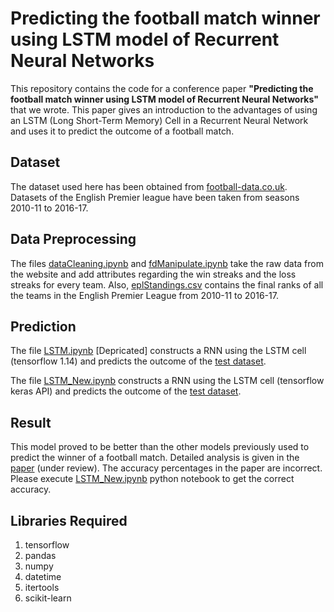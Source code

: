 # Predicting the football match winner using LSTM model of Recurrent Neural Networks

This repository contains the code for a conference paper **"Predicting the football match winner using LSTM model of Recurrent Neural Networks"** that we wrote. This paper gives an introduction to the advantages of using an LSTM (Long Short-Term Memory) Cell in a Recurrent Neural Network and uses it to predict the outcome of a football match.

## Dataset 

The dataset used here has been obtained from [football-data.co.uk](http://football-data.co.uk/data.php). Datasets of the English Premier league have been taken from seasons 2010-11 to 2016-17.

## Data Preprocessing

The files [dataCleaning.ipynb](dataCleaning.ipynb) and [fdManipulate.ipynb](fdManipulate.ipynb) take the raw data from the website and add attributes regarding the win streaks and the loss streaks for every team. Also, [eplStandings.csv](datasets/eplStandings.csv) contains the final ranks of all the teams in the English Premier League from 2010-11 to 2016-17.

## Prediction

The file [LSTM.ipynb](LSTM.ipynb) [Depricated] constructs a RNN using the LSTM cell (tensorflow 1.14) and predicts the outcome of the [test dataset](allAtt_onehot_large_test.csv).

The file [LSTM_New.ipynb](LSTM_New.ipynb) constructs a RNN using the LSTM cell (tensorflow keras API) and predicts the outcome of the [test dataset](allAtt_onehot_large_test.csv).

## Result

This model proved to be better than the other models previously used to predict the winner of a football match. Detailed analysis is given in the [paper](Set_Paper.pdf) (under review). The accuracy percentages in the paper are incorrect. Please execute [LSTM_New.ipynb](LSTM_New.ipynb) python notebook to get the correct accuracy.

## Libraries Required
1. tensorflow
2. pandas
3. numpy
4. datetime
5. itertools
6. scikit-learn